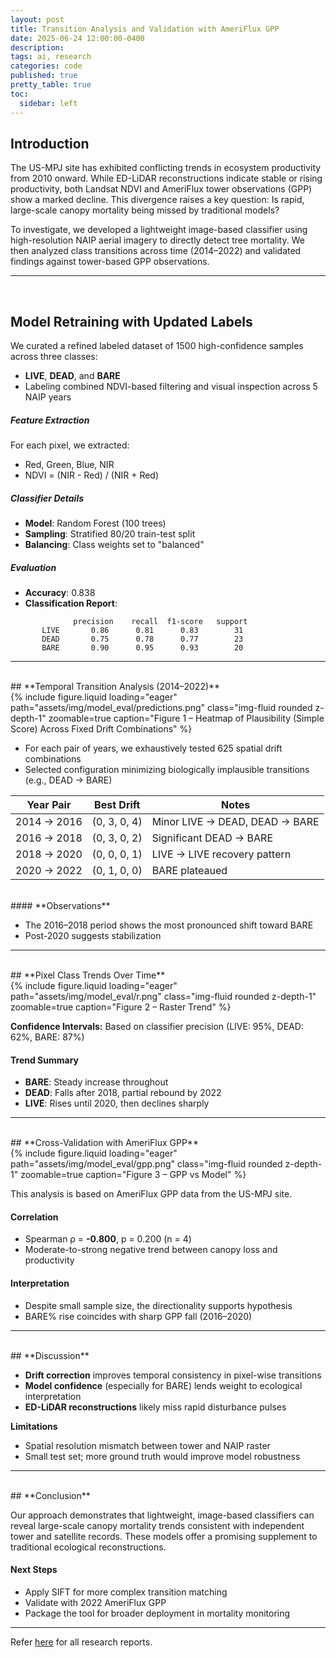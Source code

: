 ```yaml
---
layout: post
title: Transition Analysis and Validation with AmeriFlux GPP
date: 2025-06-24 12:00:00-0400
description:
tags: ai, research
categories: code
published: true
pretty_table: true
toc:
  sidebar: left
---
```


## **Introduction**

The US-MPJ site has exhibited conflicting trends in ecosystem productivity from 2010 onward. While ED-LiDAR reconstructions indicate stable or rising productivity, both Landsat NDVI and AmeriFlux tower observations (GPP) show a marked decline. This divergence raises a key question: Is rapid, large-scale canopy mortality being missed by traditional models?

To investigate, we developed a lightweight image-based classifier using high-resolution NAIP aerial imagery to directly detect tree mortality. We then analyzed class transitions across time (2014–2022) and validated findings against tower-based GPP observations.

---

<br>

## **Model Retraining with Updated Labels**

We curated a refined labeled dataset of 1500 high-confidence samples across three classes:

- **LIVE**, **DEAD**, and **BARE**
- Labeling combined NDVI-based filtering and visual inspection across 5 NAIP years

##### **Feature Extraction**

For each pixel, we extracted:

- Red, Green, Blue, NIR
- NDVI = (NIR - Red) / (NIR + Red)

##### **Classifier Details**

- **Model**: Random Forest (100 trees)
- **Sampling**: Stratified 80/20 train-test split
- **Balancing**: Class weights set to "balanced"

##### **Evaluation**

- **Accuracy**: 0.838
- **Classification Report**:

```
              precision    recall  f1-score   support
       LIVE       0.86      0.81      0.83        31
       DEAD       0.75      0.78      0.77        23
       BARE       0.90      0.95      0.93        20
```

---

<br>
## **Temporal Transition Analysis (2014–2022)**

<div class="row mt-3">
    <div class="col-sm mt-3 mt-md-0">
        {% include figure.liquid loading="eager" path="assets/img/model_eval/predictions.png" class="img-fluid rounded z-depth-1" zoomable=true caption="Figure 1 – Heatmap of Plausibility (Simple Score) Across Fixed Drift Combinations" %}
    </div>
</div>

- For each pair of years, we exhaustively tested 625 spatial drift combinations
- Selected configuration minimizing biologically implausible transitions (e.g., DEAD → BARE)

| Year Pair   | Best Drift   | Notes                          |
| ----------- | ------------ | ------------------------------ |
| 2014 → 2016 | (0, 3, 0, 4) | Minor LIVE → DEAD, DEAD → BARE |
| 2016 → 2018 | (0, 3, 0, 2) | Significant DEAD → BARE        |
| 2018 → 2020 | (0, 0, 0, 1) | LIVE → LIVE recovery pattern   |
| 2020 → 2022 | (0, 1, 0, 0) | BARE plateaued                 |

<br>
#### **Observations**

- The 2016–2018 period shows the most pronounced shift toward BARE
- Post-2020 suggests stabilization

---

<br>
## **Pixel Class Trends Over Time**

<div class="row mt-3">
    <div class="col-sm mt-3 mt-md-0">
        {% include figure.liquid loading="eager" path="assets/img/model_eval/r.png" class="img-fluid rounded z-depth-1" zoomable=true caption="Figure 2 – Raster Trend" %}
    </div>
</div>

**Confidence Intervals:** Based on classifier precision (LIVE: 95%, DEAD: 62%, BARE: 87%)

#### **Trend Summary**

- **BARE**: Steady increase throughout
- **DEAD**: Falls after 2018, partial rebound by 2022
- **LIVE**: Rises until 2020, then declines sharply

---

<br>
## **Cross-Validation with AmeriFlux GPP**

<div class="row mt-3">
    <div class="col-sm mt-3 mt-md-0">
        {% include figure.liquid loading="eager" path="assets/img/model_eval/gpp.png" class="img-fluid rounded z-depth-1" zoomable=true caption="Figure 3 – GPP vs Model" %}
    </div>
</div>

This analysis is based on AmeriFlux GPP data from the US-MPJ site.

#### **Correlation**

- Spearman ρ = **-0.800**, p = 0.200 (n = 4)
- Moderate-to-strong negative trend between canopy loss and productivity

#### **Interpretation**

- Despite small sample size, the directionality supports hypothesis
- BARE% rise coincides with sharp GPP fall (2016–2020)

---

<br>
## **Discussion**

- **Drift correction** improves temporal consistency in pixel-wise transitions
- **Model confidence** (especially for BARE) lends weight to ecological interpretation
- **ED-LiDAR reconstructions** likely miss rapid disturbance pulses

**Limitations**

- Spatial resolution mismatch between tower and NAIP raster
- Small test set; more ground truth would improve model robustness

---

<br>
## **Conclusion**

Our approach demonstrates that lightweight, image-based classifiers can reveal large-scale canopy mortality trends consistent with independent tower and satellite records. These models offer a promising supplement to traditional ecological reconstructions.

#### **Next Steps**

- Apply SIFT for more complex transition matching
- Validate with 2022 AmeriFlux GPP
- Package the tool for broader deployment in mortality monitoring

---

Refer [here](/blog/tag/research/) for all research reports.
